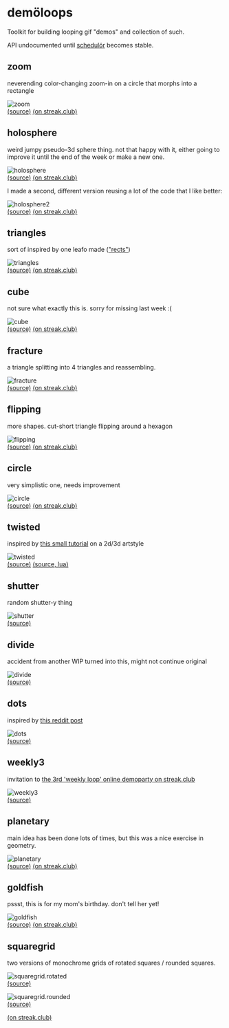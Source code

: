 demöloops
=========

Toolkit for building looping gif "demos" and collection of such.

API undocumented until [schedulör](https://github.com/s-ol/schedulor) becomes stable.

zoom
----

neverending color-changing zoom-in on a circle that morphs into a rectangle

![zoom](gifs/zoom.gif)  
[(source)](zoom.moon)
[(on streak.club)](https://streak.club/p/17089/zooming-in-by-s-ol)

holosphere
----------

weird jumpy pseudo-3d sphere thing.
not that happy with it, either going to improve it until the end of the week or make a new one.

![holosphere](gifs/holosphere.gif)  
[(source)](holosphere.moon)
[(on streak.club)](https://streak.club/p/17097/holographic-sphere-gif-by-s-ol)

I made a second, different version reusing a lot of the code that I like better:

![holosphere2](gifs/holosphere2.gif)  
[(source)](holosphere2.moon)
[(on streak.club)](https://streak.club/p/17097/holographic-sphere-gif-by-s-ol)

triangles
---------

sort of inspired by one leafo made (["rects"](http://streak.club/p/5917/rects-by-leafo))

![triangles](gifs/triangles.gif)  
[(source)](triangles.moon)
[(on streak.club)](https://streak.club/p/17232/triangles-by-s-ol)

cube
----

not sure what exactly this is. sorry for missing last week :(

![cube](gifs/cube.gif)  
[(source)](cube.moon)
[(on streak.club)](https://streak.club/p/17372/cube-by-s-ol)

fracture
--------

a triangle splitting into 4 triangles and reassembling.

![fracture](gifs/fracture.gif)  
[(source)](fracture.moon)
[(on streak.club)](https://streak.club/p/17513/fractured-triangle-by-s-ol)

flipping
---------

more shapes. cut-short triangle flipping around a hexagon

![flipping](gifs/flipping.gif)  
[(source)](flipping.moon)
[(on streak.club)](https://streak.club/p/17646/flipping-by-s-ol)

circle
------

very simplistic one, needs improvement

![circle](gifs/circle.gif)  
[(source)](circle.moon)
[(on streak.club)](https://streak.club/p/17742/circle-by-s-ol)

twisted
-------

inspired by [this small tutorial](http://www.like100bears.com/writing/2d-3d-in-gamemaker-studio) on a 2d/3d artstyle

![twisted](gifs/twisted.gif)  
[(source)](twisted.moon)
[(source, lua)](twisted_lua.lua)

shutter
-------

random shutter-y thing

![shutter](gifs/shutter.gif)  
[(source)](shutter.moon)

divide
------

accident from another WIP turned into this, might not continue original

![divide](gifs/divide.gif)  
[(source)](divide.moon)

dots
----

inspired by [this reddit post](https://www.reddit.com/r/gifs/comments/5bayiu/dont_click_on_this_if_you_are_currently_drunk/)

![dots](gifs/dots.gif)  
[(source)](dots.moon)

weekly3
-------

invitation to [the 3rd 'weekly loop' online demoparty on streak.club](https://streak.club/s/818/weekly-loop-3)

![weekly3](gifs/weekly3.gif)  
[(source)](weekly3.moon)

planetary
---------

main idea has been done lots of times, but this was a nice exercise in geometry.

![planetary](gifs/planetary.gif)  
[(source)](planetary.moon)
[(on streak.club)](http://streak.club/p/25483/planetary-by-s-ol)

goldfish
--------

pssst, this is for my mom's birthday. don't tell her yet!

![goldfish](gifs/goldfish.gif)  
[(source)](goldfish.moon)
[(on streak.club)](https://streak.club/p/25634/goldfish-by-s-ol)

squaregrid
--------

two versions of monochrome grids of rotated squares / rounded squares.

![squaregrid.rotated](gifs/squaregrid.rotated.gif)  
[(source)](squaregrid.rotated.moon)

![squaregrid.rounded](gifs/squaregrid.rounded.gif)  
[(source)](squaregrid.rounded.moon)

[(on streak.club)](https://streak.club/p/25971/welp-by-s-ol)

